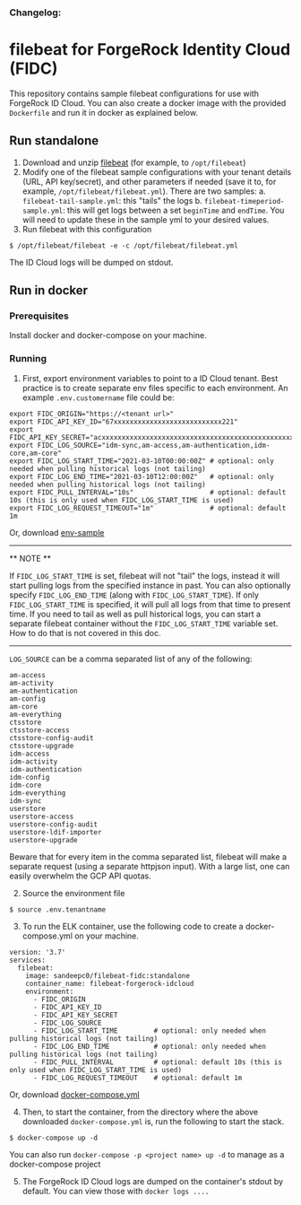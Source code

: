 ### Changelog:

# filebeat for ForgeRock Identity Cloud (FIDC)
This repository contains sample filebeat configurations for use with ForgeRock ID Cloud. You can also create a docker image with the provided `Dockerfile` and run it in docker as explained below.

## Run standalone
1. Download and unzip [filebeat](https://www.elastic.co/downloads/beats/filebeat) (for example, to `/opt/filebeat`)
2. Modify one of the filebeat sample configurations with your tenant details (URL, API key/secret), and other parameters if needed (save it to, for example, `/opt/filebeat/filebeat.yml`). There are two samples:
    a. `filebeat-tail-sample.yml`: this "tails" the logs
    b. `filebeat-timeperiod-sample.yml`: this will get logs between a set `beginTime` and `endTime`. You will need to update these in the sample yml to your desired values.
3. Run filebeat with this configuration
```
$ /opt/filebeat/filebeat -e -c /opt/filebeat/filebeat.yml
```
The ID Cloud logs will be dumped on stdout.

## Run in docker

### Prerequisites
Install docker and docker-compose on your machine.

### Running
1. First, export environment variables to point to a ID Cloud tenant. Best practice is to create separate env files specific to each environment. An example `.env.customername` file could be:
```
export FIDC_ORIGIN="https://<tenant url>"
export FIDC_API_KEY_ID="67xxxxxxxxxxxxxxxxxxxxxxxxxxx221"
export FIDC_API_KEY_SECRET="acxxxxxxxxxxxxxxxxxxxxxxxxxxxxxxxxxxxxxxxxxxxxxxxxxxxxxxxxxxxxd6"
export FIDC_LOG_SOURCE="idm-sync,am-access,am-authentication,idm-core,am-core"
export FIDC_LOG_START_TIME="2021-03-10T00:00:00Z" # optional: only needed when pulling historical logs (not tailing)
export FIDC_LOG_END_TIME="2021-03-10T12:00:00Z"   # optional: only needed when pulling historical logs (not tailing)
export FIDC_PULL_INTERVAL="10s"                   # optional: default 10s (this is only used when FIDC_LOG_START_TIME is used)
export FIDC_LOG_REQUEST_TIMEOUT="1m"              # optional: default 1m
```

Or, download [env-sample](https://raw.githubusercontent.com/atomicsamurai/filebeat-docker/main/env-sample)

---
** NOTE **

If `FIDC_LOG_START_TIME` is set, filebeat will not "tail" the logs, instead it will start pulling logs from the specified instance in past. You can also optionally specify `FIDC_LOG_END_TIME` (along with `FIDC_LOG_START_TIME`). If only `FIDC_LOG_START_TIME` is specified, it will pull all logs from that time to present time. If you need to tail as well as pull historical logs, you can start a separate filebeat container without the `FIDC_LOG_START_TIME` variable set. How to do that is not covered in this doc.

---

`LOG_SOURCE` can be a comma separated list of any of the following:
```
am-access
am-activity
am-authentication
am-config
am-core
am-everything
ctsstore
ctsstore-access
ctsstore-config-audit
ctsstore-upgrade
idm-access
idm-activity
idm-authentication
idm-config
idm-core
idm-everything
idm-sync
userstore
userstore-access
userstore-config-audit
userstore-ldif-importer
userstore-upgrade
```
Beware that for every item in the comma separated list, filebeat will make a separate request (using a separate httpjson input). With a large list, one can easily overwhelm the GCP API quotas.

2. Source the environment file

```
$ source .env.tenantname
```

3. To run the ELK container, use the following code to create a docker-compose.yml on your machine.
```
version: '3.7'
services:
  filebeat:
    image: sandeepc0/filebeat-fidc:standalone
    container_name: filebeat-forgerock-idcloud
    environment:
      - FIDC_ORIGIN
      - FIDC_API_KEY_ID
      - FIDC_API_KEY_SECRET
      - FIDC_LOG_SOURCE
      - FIDC_LOG_START_TIME         # optional: only needed when pulling historical logs (not tailing)
      - FIDC_LOG_END_TIME           # optional: only needed when pulling historical logs (not tailing)
      - FIDC_PULL_INTERVAL          # optional: default 10s (this is only used when FIDC_LOG_START_TIME is used)
      - FIDC_LOG_REQUEST_TIMEOUT    # optional: default 1m
```

Or, download [docker-compose.yml](https://raw.githubusercontent.com/atomicsamurai/filebeat-docker/main/docker-compose.yml)

4. Then, to start the container, from the directory where the above downloaded `docker-compose.yml` is, run the following to start the stack.
```
$ docker-compose up -d
```
You can also run `docker-compose -p <project name> up -d` to manage as a docker-compose project

5. The ForgeRock ID Cloud logs are dumped on the container's stdout by default. You can view those with `docker logs ....`

